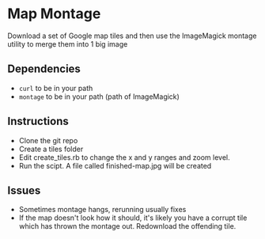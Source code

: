 Map Montage
===========

Download a set of Google map tiles and then use the ImageMagick montage utility to merge them into 1 big image

Dependencies
------------
* `curl` to be in your path
* `montage` to be in your path (path of ImageMagick)

Instructions
------------
* Clone the git repo
* Create a tiles folder
* Edit create_tiles.rb to change the x and y ranges and zoom level.
* Run the scipt. A file called finished-map.jpg will be created

Issues
------
* Sometimes montage hangs, rerunning usually fixes
* If the map doesn't look how it should, it's likely you have a corrupt tile which has thrown the montage out. Redownload the offending tile.
